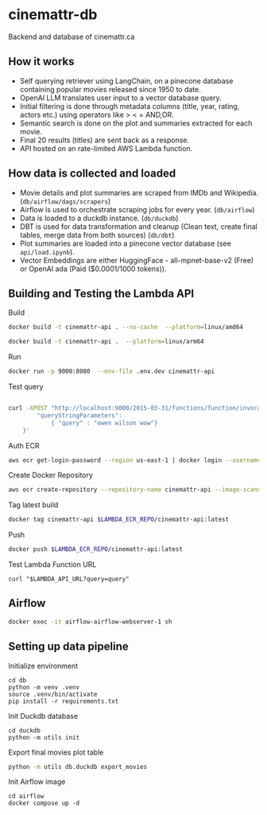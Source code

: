 # cinemattr-db

Backend and database of cinemattr.ca

## How it works

- Self querying retriever using LangChain, on a pinecone database containing popular movies released since 1950 to date.
- OpenAI LLM translates user input to a vector database query.
- Initial filtering is done through metadata columns (title, year, rating, actors etc.) using operators like > < = AND,OR.
- Semantic search is done on the plot and summaries extracted for each movie.
- Final 20 results (titles) are sent back as a response.
- API hosted on an rate-limited AWS Lambda function.

## How data is collected and loaded

- Movie details and plot summaries are scraped from IMDb and Wikipedia. (`db/airflow/dags/scrapers`)
- Airflow is used to orchestrate scraping jobs for every year. (`db/airflow`)
- Data is loaded to a duckdb instance. (`db/duckdb`)
- DBT is used for data transformation and cleanup (Clean text, create final tables, merge data from both sources) (`db/dbt`)
- Plot summaries are loaded into a pinecone vector database (see `api/load.ipynb`).
- Vector Embeddings are either HuggingFace - all-mpnet-base-v2 (Free) or OpenAI ada (Paid ($0.0001/1000 tokens)).

## Building and Testing the Lambda API

Build

```bash
docker build -t cinemattr-api . --no-cache  --platform=linux/amd64
```

```bash
docker build -t cinemattr-api .  --platform=linux/arm64
```

Run

```bash
docker run -p 9000:8080  --env-file .env.dev cinemattr-api
```

Test query

```bash

curl -XPOST "http://localhost:9000/2015-03-31/functions/function/invocations" -d '{
        "queryStringParameters":
            { "query" : "owen wilson wow"}
    }'
```

Auth ECR

```bash
aws ecr get-login-password --region us-east-1 | docker login --username AWS --password-stdin $LAMBDA_ECR_REPO
```

Create Docker Repository

```bash
aws ecr create-repository --repository-name cinemattr-api --image-scanning-configuration scanOnPush=true --image-tag-mutability MUTABLE  --region us-east-1
```

Tag latest build

```bash
docker tag cinemattr-api $LAMBDA_ECR_REPO/cinemattr-api:latest
```

Push

```bash
docker push $LAMBDA_ECR_REPO/cinemattr-api:latest
```

Test Lambda Function URL

```
curl "$LAMBDA_API_URL?query=query"
```

## Airflow

```bash
docker exec -it airflow-airflow-webserver-1 sh
```

## Setting up data pipeline

Initialize environment

```
cd db
python -m venv .venv
source .venv/bin/activate
pip install -r requirements.txt
```

Init Duckdb database

```
cd duckdb
python -m utils init
```

Export final movies plot table

```bash
python -m utils db.duckdb export_movies
```

Init Airflow image

```
cd airflow
docker compose up -d
```

